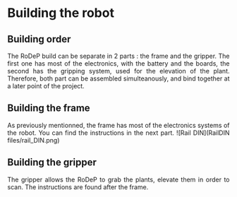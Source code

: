 # Building the robot

## Building order

<p align = justify>The RoDeP build can be separate in 2 parts : the frame and the gripper. The first one has most of the electronics, with the battery and the boards, the second has the gripping system, used for the elevation of the plant. Therefore, both part can be assembled simulteanously, and bind together at a later point of the project.<br/> </p>

## Building the frame

<p align = justify>As previously mentionned, the frame has most of the electronics systems of the robot. You can find the instructions in the next part.
![Rail DIN](RailDIN files/rail_DIN.png)
<br/> </p>

## Building the gripper

<p align = justify>The gripper allows the RoDeP to grab the plants, elevate them in order to scan. The instructions are found after the frame.
<br/> </p>